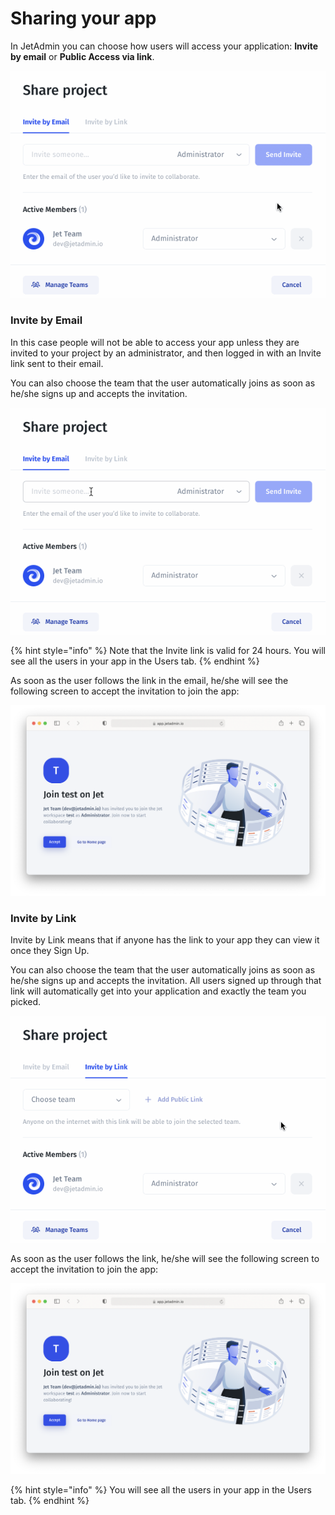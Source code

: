 # Sharing your app

In JetAdmin you can choose how users will access your application: **Invite by email** or **Public Access via link**.

![](../../.gitbook/assets/testgif69.gif)

### Invite by Email

In this case people will not be able to access your app unless they are invited to your project by an administrator, and then logged in with an Invite link sent to their email.&#x20;

You can also choose the team that the user automatically joins as soon as he/she signs up and accepts the invitation.

![](../../.gitbook/assets/testgif70.gif)

{% hint style="info" %}
Note that the Invite link is valid for 24 hours. You will see all the users in your app in the Users tab.
{% endhint %}

As soon as the user follows the link in the email, he/she will see the following screen to accept the invitation to join the app:

![](<../../.gitbook/assets/image (864).png>)

### Invite by Link

Invite by Link means that if anyone has the link to your app they can view it once they Sign Up.

You can also choose the team that the user automatically joins as soon as he/she signs up and accepts the invitation. All users signed up through that link will automatically get into your application and exactly the team you picked.

![](../../.gitbook/assets/testgif71.gif)

As soon as the user follows the link, he/she will see the following screen to accept the invitation to join the app:

![](<../../.gitbook/assets/image (864).png>)

{% hint style="info" %}
You will see all the users in your app in the Users tab.
{% endhint %}
